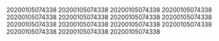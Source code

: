 20200105074338
20200105074338
20200105074338
20200105074338
20200105074338
20200105074338
20200105074338
20200105074338
20200105074338
20200105074338
20200105074338
20200105074338
20200105074338
20200105074338
20200105074338
